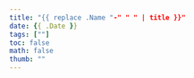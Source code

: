 ```yaml
---
title: "{{ replace .Name "-" " " | title }}"
date: {{ .Date }}
tags: [""]
toc: false
math: false
thumb: ""
---
```


<!--more--> 
<!-- Anything below this is excluded from the summary -->
